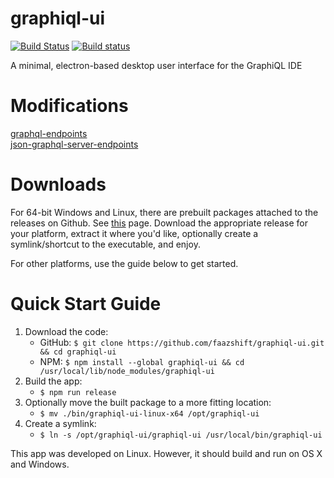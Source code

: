 # graphiql-ui

[![Build Status](https://travis-ci.org/faazshift/graphiql-ui.svg?branch=master)](https://travis-ci.org/faazshift/graphiql-ui)
[![Build status](https://ci.appveyor.com/api/projects/status/j4tqlfkg9i9r43pw?svg=true)](https://ci.appveyor.com/project/faazshift/graphiql-ui)

A minimal, electron-based desktop user interface for the GraphiQL IDE

# Modifications 
[graphql-endpoints](./graphql-endpoints.md)   
[json-graphql-server-endpoints](./json-graphql-server-endpoints.md)  

# Downloads

For 64-bit Windows and Linux, there are prebuilt packages attached to the releases on Github. See [this](https://github.com/faazshift/graphiql-ui/releases) page. Download the appropriate release for your platform, extract it where you'd like, optionally create a symlink/shortcut to the executable, and enjoy.

For other platforms, use the guide below to get started.

# Quick Start Guide

1. Download the code:
    * GitHub: `$ git clone https://github.com/faazshift/graphiql-ui.git && cd graphiql-ui`
    * NPM: `$ npm install --global graphiql-ui && cd /usr/local/lib/node_modules/graphiql-ui`
2. Build the app:
    * `$ npm run release`
3. Optionally move the built package to a more fitting location:
    * `$ mv ./bin/graphiql-ui-linux-x64 /opt/graphiql-ui`
4. Create a symlink:
    * `$ ln -s /opt/graphiql-ui/graphiql-ui /usr/local/bin/graphiql-ui`

This app was developed on Linux. However, it should build and run on OS X and Windows.

